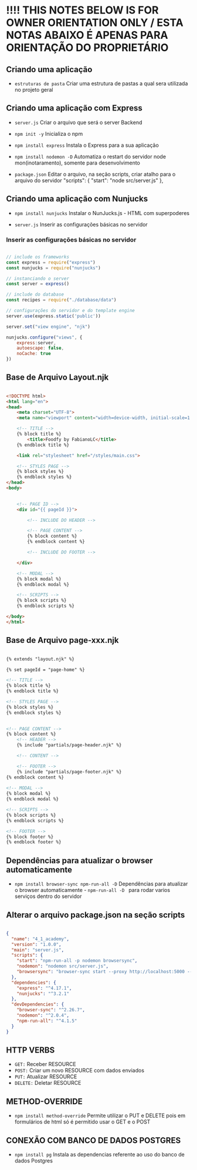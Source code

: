 # !!!! THIS NOTES BELOW IS FOR OWNER ORIENTATION ONLY / ESTA NOTAS ABAIXO É APENAS PARA ORIENTAÇÃO DO PROPRIETÁRIO

## Criando uma aplicação

* `estruturas de pasta`         Criar uma estrutura de pastas a qual sera utilizada no projeto geral

## Criando uma aplicação com Express
 
* `server.js`                   Criar o arquivo que será o server Backend

* `npm init -y`                 Inicializa o npm

* `npm install express`         Instala o Express para a sua aplicação

* `npm install nodemon -D`      Automatiza o restart do servidor node mon(inotaramento), somente para desenvolvimento

* `package.json`                Editar o arquivo, na seção scripts, criar atalho para o arquivo do servidor
    "scripts": {
        "start": "node src/server.js"
    },

## Criando uma aplicação com Nunjucks

* `npm install nunjucks`        Instalar o NunJucks.js - HTML com superpoderes

* `server.js`                   Inserir as configurações básicas no servidor

### Inserir as configurações básicas no servidor

```js 

// include os frameworks
const express = require("express")
const nunjucks = require("nunjucks")

// instanciando o server
const server = express()

// include do database
const recipes = require("./database/data")

// configurações do servidor e do template engine
server.use(express.static('public'))

server.set("view engine", "njk")

nunjucks.configure("views", {
    express:server,
    autoescape: false, 
    noCache: true
})

```

## Base de Arquivo Layout.njk

```html

<!DOCTYPE html>
<html lang="en">
<head>
    <meta charset="UTF-8">
    <meta name="viewport" content="width=device-width, initial-scale=1.0">

    <!-- TITLE -->
    {% block title %}
        <title>Foodfy by FabianoLC</title>
    {% endblock title %}

    <link rel="stylesheet" href="/styles/main.css">

    <!-- STYLES PAGE -->
    {% block styles %}
    {% endblock styles %}    
</head>
<body>

   
    <!-- PAGE ID -->
    <div id="{{ pageId }}">

        <!-- INCLUDE DO HEADER -->

        <!-- PAGE CONTENT -->
        {% block content %}
        {% endblock content %}

        <!-- INCLUDE DO FOOTER -->

    </div>

    <!-- MODAL -->
    {% block modal %}
    {% endblock modal %} 

    <!-- SCRIPTS -->
    {% block scripts %}
    {% endblock scripts %}

</body>
</html>

```

## Base de Arquivo page-xxx.njk

```html

{% extends "layout.njk" %}

{% set pageId = "page-home" %}

<!-- TITLE -->
{% block title %}  
{% endblock title %}

<!-- STYLES PAGE -->
{% block styles %}
{% endblock styles %}  
    

<!-- PAGE CONTENT -->
{% block content %}
    <!-- HEADER -->
    {% include "partials/page-header.njk" %} 

    <!-- CONTENT -->

    <!-- FOOTER -->
    {% include "partials/page-footer.njk" %}
{% endblock content %}
   
<!-- MODAL -->
{% block modal %}
{% endblock modal %} 

<!-- SCRIPTS -->
{% block scripts %}
{% endblock scripts %} 

<!-- FOOTER -->
{% block footer %}
{% endblock footer %}

```

## Dependências para atualizar o browser  automaticamente

* `npm install browser-sync npm-run-all -D`                   Dependências para atualizar o browser  automaticamente - `npm-run-all -D ` para rodar varios serviços dentro do servidor

## Alterar o arquivo package.json na seção scripts

```json

{
  "name": "4_1_academy",
  "version": "1.0.0",
  "main": "server.js",
  "scripts": {
    "start": "npm-run-all -p nodemon browsersync",
    "nodemon": "nodemon src/server.js",
    "browsersync": "browser-sync start --proxy http://localhost:5000 --files 'public,src'"
  },
  "dependencies": {
    "express": "^4.17.1",
    "nunjucks": "^3.2.1"
  },
  "devDependencies": {
    "browser-sync": "^2.26.7",
    "nodemon": "^2.0.4",
    "npm-run-all": "^4.1.5"
  }
}


```

## HTTP VERBS

* `GET:` Receber RESOURCE
* `POST:` Criar um novo RESOURCE com dados enviados
* `PUT:` Atualizar RESOURCE
* `DELETE:` Deletar RESOURCE


## METHOD-OVERRIDE

* `npm install method-override`          Permite utilizar o PUT e DELETE pois em formulários de html só é permitido usar o GET e o POST


## CONEXÃO COM BANCO DE DADOS POSTGRES

* `npm install pg`                       Instala as dependencias referente ao uso do banco de dados Postgres